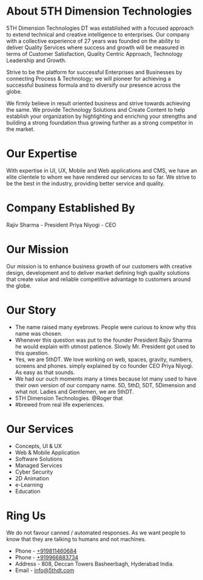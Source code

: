 # About 5TH Dimension Technologies
5TH Dimension Technologies DT was established with a focused approach to extend technical and creative intelligence to enterprises. Our company with a collective experience of 27 years was founded on the ability to deliver Quality Services where success and growth will be measured in terms of Customer Satisfaction, Quality Centric Approach, Technology Leadership and Growth.

Strive to be the platform for successful Enterprises and Businesses by connecting Process &amp; Technology; we will pioneer for achieving a successful business formula and to diversify our presence across the globe.

We firmly believe in result oriented business and strive towards achieving the same. We provide Technology Solutions and Create Content to help establish your organization by highlighting and enriching your strengths and building a strong foundation thus growing further as a strong competitor in the market.

# Our Expertise
With expertise in UI, UX, Mobile and Web applications and CMS, we have an elite clientele to whom we have rendered our services to so far. We strive to be the best in the industry, providing better service and quality.

# Company Established By
Rajiv Sharma - President
Priya Niyogi - CEO

# Our Mission
Our mission is to enhance business growth of our customers with creative design, development and to deliver market defining high quality solutions that create value and reliable competitive advantage to customers around the globe.

# Our Story

* The name raised many eyebrows. People were curious to know why this name was chosen.
* Whenever this question was put to the founder President Rajiv Sharma he would explain with utmost patience. Slowly Mr. President got used to this question.
* Yes, we are 5thDT. We love working on web, spaces, gravity, numbers, screens and phones. simply explained by co founder CEO Priya Niyogi. As easy as that sounds.
* We had our ouch moments many a times because lot many used to have their own version of our company name. 5D, 5thD, 5DT, 5Dimension and what not. Ladies and Gentlemen, we are 5thDT.
* 5TH Dimension Technologies. @Roger that
* #brewed from real life experiences.

# Our Services

* Concepts, UI & UX
* Web & Mobile Application
* Software Solutions
* Managed Services
* Cyber Security
* 2D Animation
* e-Learning
* Education


# Ring Us
We do not favour canned / automated responses. As we want people to know that they are talking to humans and not machines.
* Phone - <a href="tel:+919811460684">+919811460684</a>
* Phone - <a href="tel:+919966883734">+919966883734</a>
* Address - 808, Deccan Towers Basheerbagh, Hyderabad India.
* Email - <a href="mailto:info@5thdt.com">info@5thdt.com</a>
